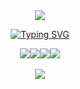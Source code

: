 <div align="center">
  <img src="https://capsule-render.vercel.app/api?type=venom&color=auto&height=180&section=header&text=Bikimicity&fontSize=90&fontColor=d6ace6&fontAlignY=35"
</div>


<p align="center">
  <a href="https://git.io/typing-svg">
    <img src="https://readme-typing-svg.demolab.com?font=Fira+Code&size=25&pause=1000&color=EAF73D&repeat=true&random=false&width=375&lines=Welcome+to+Bikimicity+!!" alt="Typing SVG">
  </a>
</p>

<div align="center">
  <img src="https://img.shields.io/badge/html5-%23E34F26.svg?style=for-the-badge&logo=html5&logoColor=white"><img src="https://img.shields.io/badge/css3-%231572B6.svg?style=for-the-badge&logo=css3&logoColor=white"><img src="https://img.shields.io/badge/javascript-%23323330.svg?style=for-the-badge&logo=javascript&logoColor=%23F7DF1E"><img src="https://img.shields.io/badge/python-3670A0?style=for-the-badge&logo=python&logoColor=ffdd54">
</div><br>

<div align="center">
  <img src="https://github-readme-stats.vercel.app/api/top-langs/?username=anuraghazra&layout=compact">
</div>

